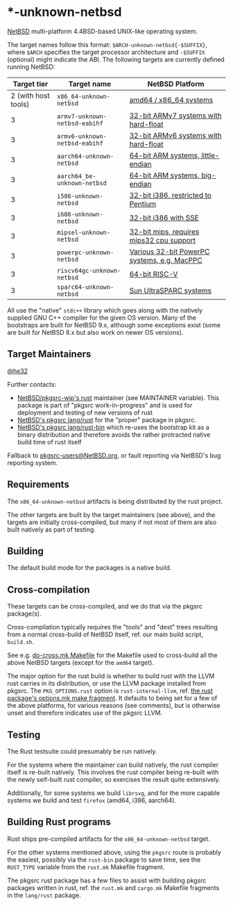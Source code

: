 # \*-unknown-netbsd

[NetBSD] multi-platform 4.4BSD-based UNIX-like operating system.

[NetBSD]: https://www.NetBSD.org/

The target names follow this format: `$ARCH-unknown-netbsd{-$SUFFIX}`,
where `$ARCH` specifies the target processor architecture and
`-$SUFFIX` (optional) might indicate the ABI. The following targets
are currently defined running NetBSD:

| Target tier         | Target name                   | NetBSD Platform                                                                      |
|---------------------|-------------------------------|--------------------------------------------------------------------------------------|
| 2 (with host tools) | `x86_64-unknown-netbsd`       | [amd64 / x86_64 systems](https://wiki.netbsd.org/ports/amd64/)                       |
| 3                   | `armv7-unknown-netbsd-eabihf` | [32-bit ARMv7 systems with hard-float](https://wiki.netbsd.org/ports/evbarm/)        |
| 3                   | `armv6-unknown-netbsd-eabihf` | [32-bit ARMv6 systems with hard-float](https://wiki.netbsd.org/ports/evbarm/)        |
| 3                   | `aarch64-unknown-netbsd`      | [64-bit ARM systems, little-endian](https://wiki.netbsd.org/ports/evbarm/)           |
| 3                   | `aarch64_be-unknown-netbsd`   | [64-bit ARM systems, big-endian](https://wiki.netbsd.org/ports/evbarm/)              |
| 3                   | `i586-unknown-netbsd`         | [32-bit i386, restricted to Pentium](https://wiki.netbsd.org/ports/i386/)            |
| 3                   | `i686-unknown-netbsd`         | [32-bit i386 with SSE](https://wiki.netbsd.org/ports/i386/)                          |
| 3                   | `mipsel-unknown-netbsd`       | [32-bit mips, requires mips32 cpu support](https://wiki.netbsd.org/ports/evbmips/)   |
| 3                   | `powerpc-unknown-netbsd`      | [Various 32-bit PowerPC systems, e.g. MacPPC](https://wiki.netbsd.org/ports/macppc/) |
| 3                   | `riscv64gc-unknown-netbsd`    | [64-bit RISC-V](https://wiki.netbsd.org/ports/riscv/)                                |
| 3                   | `sparc64-unknown-netbsd`      | [Sun UltraSPARC systems](https://wiki.netbsd.org/ports/sparc64/)                     |

All use the "native" `stdc++` library which goes along with the natively
supplied GNU C++ compiler for the given OS version.  Many of the bootstraps
are built for NetBSD 9.x, although some exceptions exist (some
are built for NetBSD 8.x but also work on newer OS versions).


## Target Maintainers

[@he32](https://github.com/he32)

Further contacts:

- [NetBSD/pkgsrc-wip's rust](https://github.com/NetBSD/pkgsrc-wip/blob/master/rust185/Makefile) maintainer (see MAINTAINER variable). This package is part of "pkgsrc work-in-progress" and is used for deployment and testing of new versions of rust
- [NetBSD's pkgsrc lang/rust](https://github.com/NetBSD/pkgsrc/tree/trunk/lang/rust) for the "proper" package in pkgsrc.
- [NetBSD's pkgsrc lang/rust-bin](https://github.com/NetBSD/pkgsrc/tree/trunk/lang/rust-bin) which re-uses the bootstrap kit as a binary distribution and therefore avoids the rather protracted native build time of rust itself

Fallback to pkgsrc-users@NetBSD.org, or fault reporting via NetBSD's
bug reporting system.

## Requirements

The `x86_64-unknown-netbsd` artifacts is being distributed by the
rust project.

The other targets are built by the target maintainers (see above),
and the targets are initially cross-compiled, but many if not most
of them are also built natively as part of testing.


## Building

The default build mode for the packages is a native build.


## Cross-compilation

These targets can be cross-compiled, and we do that via the pkgsrc
package(s).

Cross-compilation typically requires the "tools" and "dest" trees
resulting from a normal cross-build of NetBSD itself, ref. our main
build script, `build.sh`.

See e.g. [do-cross.mk
Makefile](https://github.com/NetBSD/pkgsrc/tree/trunk/lang/rust/do-cross.mk)
for the Makefile used to cross-build all the above NetBSD targets
(except for the `amd64` target).

The major option for the rust build is whether to build rust with
the LLVM rust carries in its distribution, or use the LLVM package
installed from pkgsrc.  The `PKG_OPTIONS.rust` option is
`rust-internal-llvm`, ref.  [the rust package's options.mk make
fragment](https://github.com/NetBSD/pkgsrc/blob/trunk/lang/rust/options.mk).
It defaults to being set for a few of the above platforms, for
various reasons (see comments), but is otherwise unset and therefore
indicates use of the pkgsrc LLVM.


## Testing

The Rust testsuite could presumably be run natively.

For the systems where the maintainer can build natively, the rust
compiler itself is re-built natively.  This involves the rust compiler
being re-built with the newly self-built rust compiler, so exercises
the result quite extensively.

Additionally, for some systems we build `librsvg`, and for the more
capable systems we build and test `firefox` (amd64, i386, aarch64).


## Building Rust programs

Rust ships pre-compiled artifacts for the `x86_64-unknown-netbsd`
target.

For the other systems mentioned above, using the `pkgsrc` route is
probably the easiest, possibly via the `rust-bin` package to save
time, see the `RUST_TYPE` variable from the `rust.mk` Makefile
fragment.

The pkgsrc rust package has a few files to assist with building
pkgsrc packages written in rust, ref. the `rust.mk` and `cargo.mk`
Makefile fragments in the `lang/rust` package.
